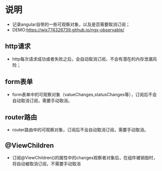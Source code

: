 # 说明
- 记录angular自带的一些可观察对象，以及是否需要取消订阅；
- DEMO:https://wjx774326739.github.io/ngx-observable/

## http请求
- http每次请求成功或者失败之后，会自动取消订阅，不会有潜在的内存泄漏风险；

## form表单
- form表单中的可观察对象（valueChanges,statusChanges等），订阅后不会自动取消订阅，需要手动取消。

## router路由
- router路由中的可观察对象，订阅后不会自动取消订阅，需要手动取消。

## @ViewChildren
- 订阅@ViewChildren()的属性中的changes观察者对象后，在组件被销毁时，将自动被取消订阅，不需要手动取消
